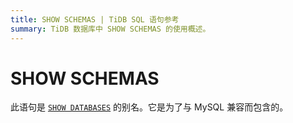 ```yaml
---
title: SHOW SCHEMAS | TiDB SQL 语句参考
summary: TiDB 数据库中 SHOW SCHEMAS 的使用概述。
---
```


# SHOW SCHEMAS

此语句是 [`SHOW DATABASES`](/sql-statements/sql-statement-show-databases.md) 的别名。它是为了与 MySQL 兼容而包含的。
